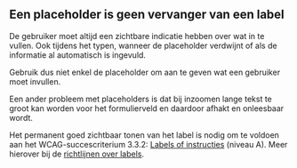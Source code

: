 ## Een placeholder is geen vervanger van een label

De gebruiker moet altijd een zichtbare indicatie hebben over wat in te vullen. Ook tijdens het typen, wanneer de placeholder verdwijnt of als de informatie al automatisch is ingevuld.

Gebruik dus niet enkel de placeholder om aan te geven wat een gebruiker moet invullen.

Een ander probleem met placeholders is dat bij inzoomen lange tekst te groot kan worden voor het formulierveld en daardoor afhakt en onleesbaar wordt.

Het permanent goed zichtbaar tonen van het label is nodig om te voldoen aan het WCAG-succescriterium 3.3.2: [Labels of instructies](https://www.w3.org/WAI/WCAG21/Understanding/labels-or-instructions) (niveau A). Meer hierover bij de [richtlijnen over labels](/richtlijnen/formulieren/links).
